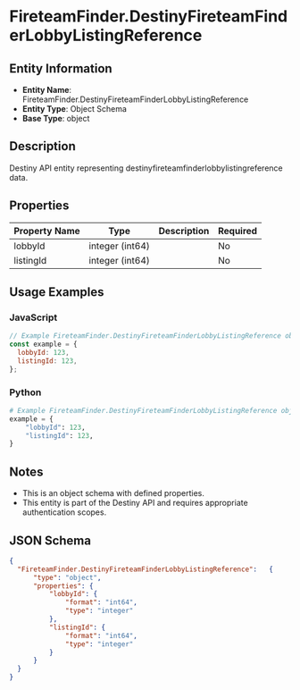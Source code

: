 # FireteamFinder.DestinyFireteamFinderLobbyListingReference

## Entity Information
- **Entity Name**: FireteamFinder.DestinyFireteamFinderLobbyListingReference
- **Entity Type**: Object Schema
- **Base Type**: object

## Description
Destiny API entity representing destinyfireteamfinderlobbylistingreference data.

## Properties

| Property Name | Type | Description | Required |
|---------------|------|-------------|----------|
| lobbyId | integer (int64) |  | No |
| listingId | integer (int64) |  | No |

## Usage Examples

### JavaScript
```javascript
// Example FireteamFinder.DestinyFireteamFinderLobbyListingReference object
const example = {
  lobbyId: 123,
  listingId: 123,
};
```

### Python
```python
# Example FireteamFinder.DestinyFireteamFinderLobbyListingReference object
example = {
    "lobbyId": 123,
    "listingId": 123,
}
```

## Notes
- This is an object schema with defined properties.
- This entity is part of the Destiny API and requires appropriate authentication scopes.

## JSON Schema
```json
{
  "FireteamFinder.DestinyFireteamFinderLobbyListingReference":   {
      "type": "object",
      "properties": {
          "lobbyId": {
              "format": "int64",
              "type": "integer"
          },
          "listingId": {
              "format": "int64",
              "type": "integer"
          }
      }
  }
}
```
